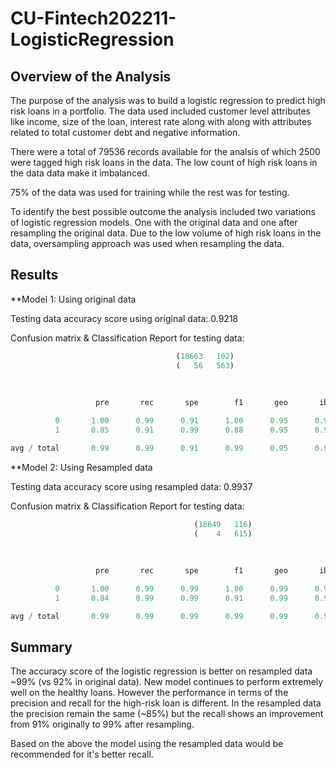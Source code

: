 # CU-Fintech202211-LogisticRegression

## Overview of the Analysis


The purpose of the analysis was to build a logistic regression to predict high risk loans in a portfolio. The data used included customer level attributes like income, size of the loan, interest rate along with along with attributes related to total customer debt and negative information. 

There were a total of 79536 records available for the analsis of which 2500 were tagged high risk loans in the data. The low count of high risk loans in the data data make it imbalanced. 

75% of the data was used for training while the rest was for testing.  

To identify the best possible outcome the analysis included two variations of logistic regression models. One with the original data and one after resampling the original data. Due to the low volume of high risk loans in the data, oversampling approach was used when resampling the data. 

## Results

**Model 1: Using original data

Testing data accuracy score using original data: 0.9218

Confusion matrix & Classification Report for testing data: 

```python
                                     (18663   102)
                                     (   56   563)
                                     
                                     
                                     
                   pre       rec       spe        f1       geo       iba       sup

          0       1.00      0.99      0.91      1.00      0.95      0.91     18765
          1       0.85      0.91      0.99      0.88      0.95      0.90       619

avg / total       0.99      0.99      0.91      0.99      0.95      0.91     19384
```

**Model 2: Using Resampled data

Testing data accuracy score using resampled data: 0.9937

Confusion matrix & Classification Report for testing data:

```python
                                         (18649   116)
                                         (    4   615)
                                         
                                         
                                         
                   pre       rec       spe        f1       geo       iba       sup

          0       1.00      0.99      0.99      1.00      0.99      0.99     18765
          1       0.84      0.99      0.99      0.91      0.99      0.99       619

avg / total       0.99      0.99      0.99      0.99      0.99      0.99     19384
```

## Summary

The accuracy score of the logistic regression is better on resampled data ~99% (vs 92% in original data). New model continues to perform extremely well on the healthy loans. However the performance in terms of the precision and recall for the high-risk loan is different. In the resampled data the precision remain the same (~85%) but the recall shows an improvement from 91% originally to 99% after resampling.

Based on the above the model using the resampled data would be recommended for it's better recall.